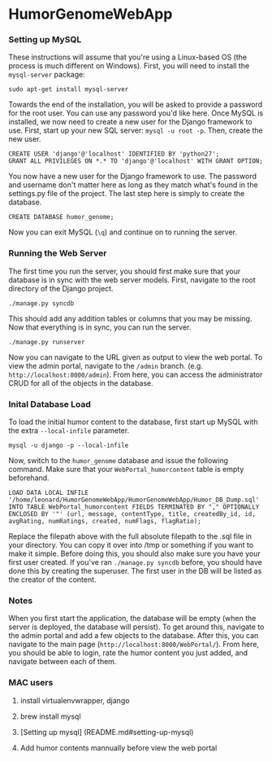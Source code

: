 HumorGenomeWebApp
=================
### Setting up MySQL
These instructions will assume that you're using a Linux-based OS (the process is much different on Windows). First,
you will need to install the `mysql-server` package:

`sudo apt-get install mysql-server`

Towards the end of the installation, you will be asked to provide a password for the root user. You can use any password
you'd like here. Once MySQL is installed, we now need to create a new user for the Django framework to use. First, start
up your new SQL server: `mysql -u root -p`. Then, create the new user.

```
CREATE USER 'django'@'localhost' IDENTIFIED BY 'python27';
GRANT ALL PRIVILEGES ON *.* TO 'django'@'localhost' WITH GRANT OPTION;
```

You now have a new user for the Django framework to use. The password and username don't matter here as long as they
match what's found in the settings.py file of the project. The last step here is simply to create the database.

`CREATE DATABASE humor_genome;`

Now you can exit MySQL (`\q`) and continue on to running the server.

### Running the Web Server
The first time you run the server, you should first make sure that your database is in sync with the web server models.
First, navigate to the root directory of the Django project.

`./manage.py syncdb`

This should add any addition tables or columns that you may be missing. Now that everything is in sync, you can run the
server.

`./manage.py runserver`

Now you can navigate to the URL given as output to view the web portal. To view the admin portal, navigate to the `/admin`
branch. (e.g. `http://localhost:8000/admin`). From here, you can access the administrator CRUD for all of the objects
in the database.

### Inital Database Load

To load the initial humor content to the database, first start up MySQL with the extra 	`--local-infile` parameter.

`mysql -u django -p --local-infile`

Now, switch to the `humor_genome` database and issue the following command. Make sure that your `WebPortal_humorcontent` table
is empty beforehand.

`LOAD DATA LOCAL INFILE '/home/leonard/HumorGenomeWebApp/HumorGenomeWebApp/Humor_DB_Dump.sql' INTO TABLE WebPortal_humorcontent FIELDS TERMINATED BY "," OPTIONALLY ENCLOSED BY '"' (url, message, contentType, title, createdBy_id, id, avgRating, numRatings, created, numFlags, flagRatio);`

Replace the filepath above with the full absolute filepath to the .sql file in your directory. You can copy it over into /tmp
or something if you want to make it simple. Before doing this, you should also make sure you have your first user created. If
you've ran `./manage.py syncdb` before, you should have done this by creating the superuser. The first user in the DB will be
listed as the creator of the content.

### Notes

When you first start the application, the database will be empty (when the server is deployed, the database will persist).
To get around this, navigate to the admin portal and add a few objects to the database. After this, you can navigate to 
the main page (`http://localhost:8000/WebPortal/`). From here, you should be able to login, rate the humor content you just 
added, and navigate between each of them.

### MAC users

1. install virtualenvwrapper, django

2. brew install mysql

3. [Setting up mysql] (README.md#setting-up-mysql)

4. Add humor contents mannually before view the web portal

